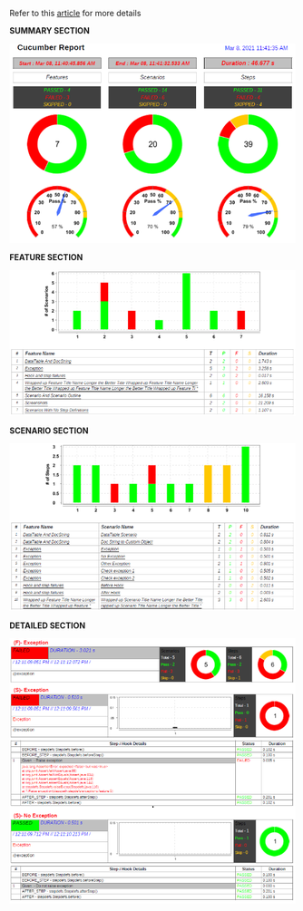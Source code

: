Refer to this [article](https://ghchirp.tech/2224/) for more details


**SUMMARY SECTION**

![sample](https://raw.githubusercontent.com/grasshopper7/extent-pdf-report/master/extent-pdf-report/summary.png)


**FEATURE SECTION**

![sample](https://raw.githubusercontent.com/grasshopper7/extent-pdf-report/master/extent-pdf-report/feature.png)


**SCENARIO SECTION**

![sample](https://raw.githubusercontent.com/grasshopper7/extent-pdf-report/master/extent-pdf-report/scenario.png)



**DETAILED SECTION**

![sample](https://raw.githubusercontent.com/grasshopper7/extent-pdf-report/master/extent-pdf-report/details.png)
